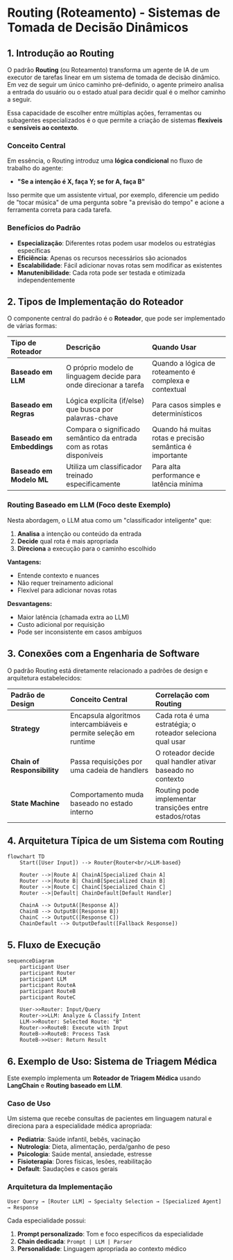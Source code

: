 # Routing (Roteamento) - Sistemas de Tomada de Decisão Dinâmicos

## 1. Introdução ao Routing

O padrão **Routing** (ou Roteamento) transforma um agente de IA de um executor de tarefas linear em um sistema de tomada de decisão dinâmico. Em vez de seguir um único caminho pré-definido, o agente primeiro analisa a entrada do usuário ou o estado atual para decidir qual é o melhor caminho a seguir.

Essa capacidade de escolher entre múltiplas ações, ferramentas ou subagentes especializados é o que permite a criação de sistemas **flexíveis** e **sensíveis ao contexto**.

### Conceito Central

Em essência, o Routing introduz uma **lógica condicional** no fluxo de trabalho do agente:

- **"Se a intenção é X, faça Y; se for A, faça B"**

Isso permite que um assistente virtual, por exemplo, diferencie um pedido de "tocar música" de uma pergunta sobre "a previsão do tempo" e acione a ferramenta correta para cada tarefa.

### Benefícios do Padrão

- **Especialização**: Diferentes rotas podem usar modelos ou estratégias específicas
- **Eficiência**: Apenas os recursos necessários são acionados
- **Escalabilidade**: Fácil adicionar novas rotas sem modificar as existentes
- **Manutenibilidade**: Cada rota pode ser testada e otimizada independentemente

## 2. Tipos de Implementação do Roteador

O componente central do padrão é o **Roteador**, que pode ser implementado de várias formas:

| Tipo de Roteador | Descrição | Quando Usar |
| :--------------- | :-------- | :---------- |
| **Baseado em LLM** | O próprio modelo de linguagem decide para onde direcionar a tarefa | Quando a lógica de roteamento é complexa e contextual |
| **Baseado em Regras** | Lógica explícita (if/else) que busca por palavras-chave | Para casos simples e determinísticos |
| **Baseado em Embeddings** | Compara o significado semântico da entrada com as rotas disponíveis | Quando há muitas rotas e precisão semântica é importante |
| **Baseado em Modelo ML** | Utiliza um classificador treinado especificamente | Para alta performance e latência mínima |

### Routing Baseado em LLM (Foco deste Exemplo)

Nesta abordagem, o LLM atua como um "classificador inteligente" que:

1. **Analisa** a intenção ou conteúdo da entrada
2. **Decide** qual rota é mais apropriada
3. **Direciona** a execução para o caminho escolhido

**Vantagens:**
- Entende contexto e nuances
- Não requer treinamento adicional
- Flexível para adicionar novas rotas

**Desvantagens:**
- Maior latência (chamada extra ao LLM)
- Custo adicional por requisição
- Pode ser inconsistente em casos ambíguos

## 3. Conexões com a Engenharia de Software

O padrão Routing está diretamente relacionado a padrões de design e arquitetura estabelecidos:

| Padrão de Design | Conceito Central | Correlação com Routing |
| :--------------- | :--------------- | :--------------------- |
| **Strategy** | Encapsula algoritmos intercambiáveis e permite seleção em runtime | Cada rota é uma estratégia; o roteador seleciona qual usar |
| **Chain of Responsibility** | Passa requisições por uma cadeia de handlers | O roteador decide qual handler ativar baseado no contexto |
| **State Machine** | Comportamento muda baseado no estado interno | Routing pode implementar transições entre estados/rotas |

## 4. Arquitetura Típica de um Sistema com Routing

```mermaid
flowchart TD
    Start([User Input]) --> Router{Router<br/>LLM-based}
    
    Router -->|Route A| ChainA[Specialized Chain A]
    Router -->|Route B| ChainB[Specialized Chain B]
    Router -->|Route C| ChainC[Specialized Chain C]
    Router -->|Default| ChainDefault[Default Handler]
    
    ChainA --> OutputA([Response A])
    ChainB --> OutputB([Response B])
    ChainC --> OutputC([Response C])
    ChainDefault --> OutputDefault([Fallback Response])
```

## 5. Fluxo de Execução

```mermaid
sequenceDiagram
    participant User
    participant Router
    participant LLM
    participant RouteA
    participant RouteB
    participant RouteC
    
    User->>Router: Input/Query
    Router->>LLM: Analyze & Classify Intent
    LLM->>Router: Selected Route: "B"
    Router->>RouteB: Execute with Input
    RouteB->>RouteB: Process Task
    RouteB->>User: Return Result
```

## 6. Exemplo de Uso: Sistema de Triagem Médica

Este exemplo implementa um **Roteador de Triagem Médica** usando **LangChain** e **Routing baseado em LLM**.

### Caso de Uso

Um sistema que recebe consultas de pacientes em linguagem natural e direciona para a especialidade médica apropriada:

- **Pediatria**: Saúde infantil, bebês, vacinação
- **Nutrologia**: Dieta, alimentação, perda/ganho de peso
- **Psicologia**: Saúde mental, ansiedade, estresse
- **Fisioterapia**: Dores físicas, lesões, reabilitação
- **Default**: Saudações e casos gerais

### Arquitetura da Implementação

```
User Query → [Router LLM] → Specialty Selection → [Specialized Agent] → Response
```

Cada especialidade possui:
1. **Prompt personalizado**: Tom e foco específicos da especialidade
2. **Chain dedicada**: `Prompt | LLM | Parser`
3. **Personalidade**: Linguagem apropriada ao contexto médico